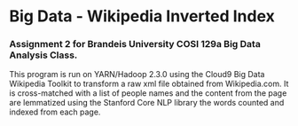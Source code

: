 # Big Data - Wikipedia Inverted Index
### Assignment 2 for Brandeis University COSI 129a Big Data Analysis Class.
This program is run on YARN/Hadoop 2.3.0 using the Cloud9 Big Data Wikipedia Toolkit to transform a raw xml file
obtained from Wikipedia.com. It is cross-matched with a list of people names and the content from the page are
lemmatized using the Stanford Core NLP library the words counted and indexed from each page.
